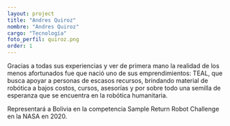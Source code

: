 ```yaml
---
layout: project
title: "Andres Quiroz"
nombre: "Andres Quiroz"
cargo: "Tecnología"
foto_perfil: quiroz.png
order: 1
---
```


Gracias a todas sus experiencias y ver de primera mano la realidad de los menos afortunados fue que nació uno de sus emprendimientos: TEAL, que busca apoyar a personas de escasos recursos, brindando material de robótica a bajos costos, cursos, asesorías y por sobre todo una semilla de esperanza que se encuentra en la robótica humanitaria.

Representará a Bolivia en la competencia Sample Return Robot Challenge en la NASA en 2020.